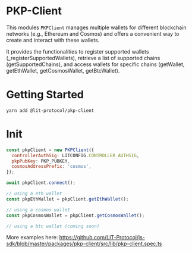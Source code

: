 # PKP-Client

This modules `PKPClient` manages multiple wallets for different blockchain networks (e.g., Ethereum and Cosmos) and offers a convenient way to create and interact with these wallets.

It provides the functionalities to register supported wallets (_registerSupportedWallets), retrieve a list of supported chains (getSupportedChains), and access wallets for specific chains (getWallet, getEthWallet, getCosmosWallet, getBtcWallet).

# Getting Started

```
yarn add @lit-protocol/pkp-client
```

# Init

```js
const pkpClient = new PKPClient({
  controllerAuthSig: LITCONFIG.CONTROLLER_AUTHSIG,
  pkpPubKey: PKP_PUBKEY,
  cosmosAddressPrefix: 'cosmos',
});

await pkpClient.connect();

// using a eth wallet
const pkpEthWallet = pkpClient.getEthWallet();

// using a cosmos wallet
const pkpCosmosWallet = pkpClient.getCosmosWallet();

// using a btc wallet (coming soon)

```

More examples here:
https://github.com/LIT-Protocol/js-sdk/blob/master/packages/pkp-client/src/lib/pkp-client.spec.ts
